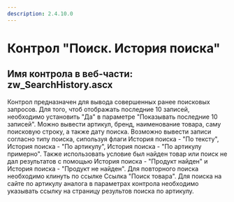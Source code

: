 ```yaml
---
description: 2.4.10.0
---
```


# Контрол "Поиск. История поиска"

## Имя контрола в веб-части: zw\_SearchHistory.ascx

Контрол предназначен для вывода совершенных ранее поисковых запросов. Для того, чтоб отображать последние 10 записей, необходимо установить "Да" в параметре "Показывать последние 10 записей". Можно вывести артикул, бренд, наименование товара, саму поисковую строку, а также дату поиска. Возможно вывести записи согласно типу поиска, сипользуя флаги История поиска - "По тексту", История поиска - "По артикулу", История поиска - "По артикулу примерно". Также использовать условие был найден товар или поиск не дал результатов с помощью История поиска - "Продукт найден" и История поиска - "Продукт не найден". Для повторного поиска необходимо клинуть по ссылке Ссылка "Поиск товара". Для поиска на сайте по артикулу аналога в параметрах контрола необходимо указывать ссылку на страницу результов поиска по артикулу.

